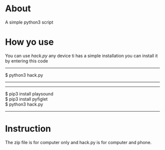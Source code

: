 # About 
A simple python3 script 
# How yo use 
You can use *hack.py* any device ti has a simple installation you can install it by entering 
this code 
____
$ python3 hack.py 
____
______
$ pip3 install playsound <br>
$ pip3 install pyfiglet <br>
$ python3 hack.py
______
# Instruction
The zip file  is for computer only and hack.py is for computer and 
phone.
